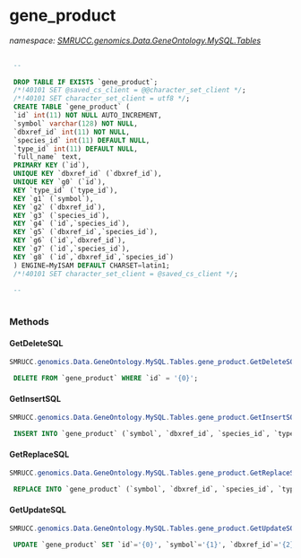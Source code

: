 ﻿# gene_product
_namespace: [SMRUCC.genomics.Data.GeneOntology.MySQL.Tables](./index.md)_

```SQL
 
 --
 
 DROP TABLE IF EXISTS `gene_product`;
 /*!40101 SET @saved_cs_client = @@character_set_client */;
 /*!40101 SET character_set_client = utf8 */;
 CREATE TABLE `gene_product` (
 `id` int(11) NOT NULL AUTO_INCREMENT,
 `symbol` varchar(128) NOT NULL,
 `dbxref_id` int(11) NOT NULL,
 `species_id` int(11) DEFAULT NULL,
 `type_id` int(11) DEFAULT NULL,
 `full_name` text,
 PRIMARY KEY (`id`),
 UNIQUE KEY `dbxref_id` (`dbxref_id`),
 UNIQUE KEY `g0` (`id`),
 KEY `type_id` (`type_id`),
 KEY `g1` (`symbol`),
 KEY `g2` (`dbxref_id`),
 KEY `g3` (`species_id`),
 KEY `g4` (`id`,`species_id`),
 KEY `g5` (`dbxref_id`,`species_id`),
 KEY `g6` (`id`,`dbxref_id`),
 KEY `g7` (`id`,`species_id`),
 KEY `g8` (`id`,`dbxref_id`,`species_id`)
 ) ENGINE=MyISAM DEFAULT CHARSET=latin1;
 /*!40101 SET character_set_client = @saved_cs_client */;
 
 --
 
 ```



### Methods

#### GetDeleteSQL
```csharp
SMRUCC.genomics.Data.GeneOntology.MySQL.Tables.gene_product.GetDeleteSQL
```
```SQL
 DELETE FROM `gene_product` WHERE `id` = '{0}';
 ```

#### GetInsertSQL
```csharp
SMRUCC.genomics.Data.GeneOntology.MySQL.Tables.gene_product.GetInsertSQL
```
```SQL
 INSERT INTO `gene_product` (`symbol`, `dbxref_id`, `species_id`, `type_id`, `full_name`) VALUES ('{0}', '{1}', '{2}', '{3}', '{4}');
 ```

#### GetReplaceSQL
```csharp
SMRUCC.genomics.Data.GeneOntology.MySQL.Tables.gene_product.GetReplaceSQL
```
```SQL
 REPLACE INTO `gene_product` (`symbol`, `dbxref_id`, `species_id`, `type_id`, `full_name`) VALUES ('{0}', '{1}', '{2}', '{3}', '{4}');
 ```

#### GetUpdateSQL
```csharp
SMRUCC.genomics.Data.GeneOntology.MySQL.Tables.gene_product.GetUpdateSQL
```
```SQL
 UPDATE `gene_product` SET `id`='{0}', `symbol`='{1}', `dbxref_id`='{2}', `species_id`='{3}', `type_id`='{4}', `full_name`='{5}' WHERE `id` = '{6}';
 ```


